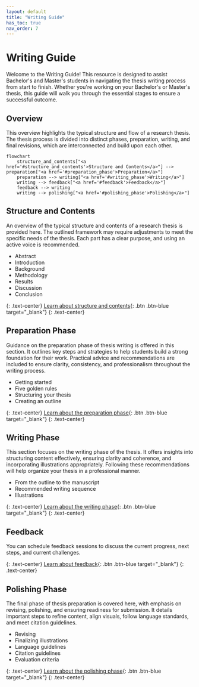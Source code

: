 ```yaml
---
layout: default
title: "Writing Guide"
has_toc: true
nav_order: 7
---
```


# Writing Guide

Welcome to the Writing Guide!
This resource is designed to assist Bachelor's and Master's students in navigating the thesis writing process from start to finish.
Whether you're working on your Bachelor's or Master's thesis, this guide will walk you through the essential stages to ensure a successful outcome.

## Overview

This overview highlights the typical structure and flow of a research thesis.
The thesis process is divided into distinct phases, preparation, writing, and final revisions, which are interconnected and build upon each other.

```mermaid
flowchart
    structure_and_contents["<a href='#structure_and_contents'>Structure and Contents</a>"] --> preparation["<a href='#preparation_phase'>Preparation</a>"]
    preparation --> writing["<a href='#writing_phase'>Writing</a>"]
    writing --> feedback["<a href='#feedback'>Feedback</a>"]
    feedback --> writing
    writing --> polishing["<a href='#polishing_phase'>Polishing</a>"]

```

## Structure and Contents

An overview of the typical structure and contents of a research thesis is provided here.
The outlined framework may require adjustments to meet the specific needs of the thesis.
Each part has a clear purpose, and using an active voice is recommended.

  - Abstract
  - Introduction
  - Background
  - Methodology
  - Results
  - Discussion
  - Conclusion

{: .text-center}
[Learn about structure and contents](writing/structure_and_contents){: .btn .btn-blue target="_blank"}
{: .text-center}

## Preparation Phase

Guidance on the preparation phase of thesis writing is offered in this section.
It outlines key steps and strategies to help students build a strong foundation for their work.
Practical advice and recommendations are included to ensure clarity, consistency, and professionalism throughout the writing process.

  - Getting started
  - Five golden rules
  - Structuring your thesis
  - Creating an outline

{: .text-center}
[Learn about the preparation phase](writing/preparation_phase){: .btn .btn-blue target="_blank"}
{: .text-center}

## Writing Phase

This section focuses on the writing phase of the thesis.
It offers insights into structuring content effectively, ensuring clarity and coherence, and incorporating illustrations appropriately.
Following these recommendations will help organize your thesis in a professional manner.

  - From the outline to the manuscript
  - Recommended writing sequence
  - Illustrations

{: .text-center}
[Learn about the writing phase](writing/writing_phase){: .btn .btn-blue target="_blank"}
{: .text-center}

## Feedback

You can schedule feedback sessions to discuss the current progress, next steps, and current challenges.

{: .text-center}
[Learn about feedback](writing/feedback){: .btn .btn-blue target="_blank"}
{: .text-center}

## Polishing Phase

The final phase of thesis preparation is covered here, with emphasis on revising, polishing, and ensuring readiness for submission.
It details important steps to refine content, align visuals, follow language standards, and meet citation guidelines.

  - Revising
  - Finalizing illustrations
  - Language guidelines
  - Citation guidelines
  - Evaluation criteria

{: .text-center}
[Learn about the polishing phase](writing/polishing){: .btn .btn-blue target="_blank"}
{: .text-center}
